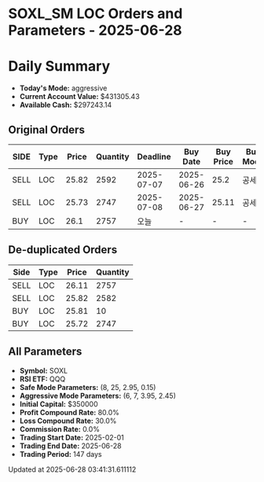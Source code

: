 # SOXL_SM LOC Orders and Parameters - 2025-06-28

# Daily Summary

- **Today's Mode:** aggressive
- **Current Account Value:** $431305.43
- **Available Cash:** $297243.14

## Original Orders

| SIDE | Type | Price | Quantity | Deadline | Buy Date | Buy Price | Buy Mode |
|------|------|-------|----------|----------|----------|-----------|----------|
| SELL | LOC | 25.82 | 2592 | 2025-07-07 | 2025-06-26 | 25.2 | 공세 |
| SELL | LOC | 25.73 | 2747 | 2025-07-08 | 2025-06-27 | 25.11 | 공세 |
| BUY | LOC | 26.1 | 2757 | 오늘 | - | - | - |

## De-duplicated Orders

| Side | Type | Price | Quantity |
|------|------|-------|----------|
| SELL | LOC | 26.11 | 2757 |
| SELL | LOC | 25.82 | 2582 |
| BUY | LOC | 25.81 | 10 |
| BUY | LOC | 25.72 | 2747 |

## All Parameters

- **Symbol:** SOXL
- **RSI ETF:** QQQ
- **Safe Mode Parameters:** (8, 25, 2.95, 0.15)
- **Aggressive Mode Parameters:** (6, 7, 3.95, 2.45)
- **Initial Capital:** $350000
- **Profit Compound Rate:** 80.0%
- **Loss Compound Rate:** 30.0%
- **Commission Rate:** 0.0%
- **Trading Start Date:** 2025-02-01
- **Trading End Date:** 2025-06-28
- **Trading Period:** 147 days

Updated at 2025-06-28 03:41:31.611112
